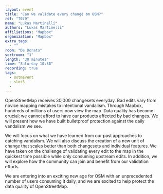```yaml
---
layout: event
title: "Can we validate every change on OSM?"
ref: "T079"
name: "Lukas Martinelli"
authors: "Lukas Martinelli"
affiliations: "Mapbox"
organization: "Mapbox"
extra_tags:
  - ""
room: "De Donato"
sortroom: "1"
length: "30 minutes"
time: "Saturday 10:30"
recording: true
tags:
  - sotmevent
  - slot3
  - 
---
```

OpenStreetMap receives 30,000 changesets everyday. Bad edits vary from novice mapping mistakes to intentional vandalism. Through Mapbox, hundreds of millions of users now view the map. Data quality has become crucial; we cannot afford to have our products affected by bad changes. We will present how we have built bulletproof protection against the daily vandalism we see.

We will focus on what we have learned from our past approaches to catching vandalism. We will also discuss the creation of a new unit of change that scales better than both changesets and individual features. We have taken on the challenge of validating every edit to the map in the quickest time possible while only consuming upstream edits. In addition, we will explore how the community can join and benefit from our validation efforts.

We are entering into an exciting new age for OSM with an unprecedented number of users consuming it daily, and we are excited to help protect the data quality of OpenStreetMap.